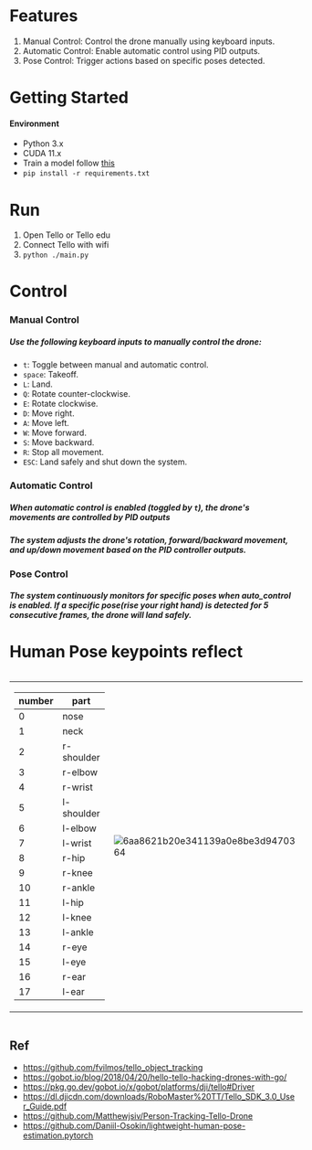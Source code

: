 
# Features
1.  Manual Control: Control the drone manually using keyboard inputs.
2.  Automatic Control: Enable automatic control using PID outputs.
3.  Pose Control: Trigger actions based on specific poses detected.

# Getting Started
#### Environment
* Python 3.x
* CUDA 11.x
*  Train a model follow [this](https://github.com/Daniil-Osokin/lightweight-human-pose-estimation.pytorch)
* `pip install -r requirements.txt`
# Run
1.  Open Tello or Tello edu
2.  Connect Tello with wifi
3.  `python ./main.py`

# Control
### Manual Control
##### Use the following keyboard inputs to manually control the drone:
* `t`: Toggle between manual and automatic control.
* `space`: Takeoff.
* `L`:  Land.
* `Q`:  Rotate counter-clockwise.
* `E`:  Rotate clockwise.
* `D`:  Move right.
* `A`:  Move left.
* `W`:  Move forward.
* `S`:  Move backward.
* `R`:  Stop all movement.
* `ESC`:  Land safely and shut down the system.


### Automatic Control
##### When automatic control is enabled (toggled by `t`), the drone's movements are controlled by PID outputs

##### The system adjusts the drone's rotation, forward/backward movement, and up/down movement based on the PID controller outputs.

### Pose Control
##### The system continuously monitors for specific poses when auto_control is enabled. If a specific pose(rise your right hand) is detected for 5 consecutive frames, the drone will land safely.
   


# Human Pose keypoints reflect

<style>
.center 
{
  width: auto;
  display: table;
  margin-left: auto;
  margin-right: auto;
}
</style>
<div class="center">
<table>
<tr>
 <td>

| number | part |
|---|---|
|  0 | nose  |
|  1 | neck  |
|  2 | r-shoulder  |
|  3 | r-elbow  |
|  4 | r-wrist  |
|  5 | l-shoulder  |
|  6 | l-elbow  |
|  7 |  l-wrist |
|  8 | r-hip  |
|  9 | r-knee  |
|  10 | r-ankle  |
|  11 | l-hip   |
|  12 | l-knee  |
|  13 | l-ankle  |
|  14 | r-eye  |
|  15 | l-eye  |
|  16 | r-ear  |
|  17 | l-ear  |
 </td>

 <td>

![6aa8621b20e341139a0e8be3d9470364](https://github.com/We51ey/tello/assets/161515320/4a7856c3-ff4f-40e6-beec-b09fca2cf957)
 </td>
</tr>
</table>
 </div>




## Ref
*  https://github.com/fvilmos/tello_object_tracking
*  https://gobot.io/blog/2018/04/20/hello-tello-hacking-drones-with-go/
*  https://pkg.go.dev/gobot.io/x/gobot/platforms/dji/tello#Driver
*  https://dl.djicdn.com/downloads/RoboMaster%20TT/Tello_SDK_3.0_User_Guide.pdf
*  https://github.com/Matthewjsiv/Person-Tracking-Tello-Drone
*  https://github.com/Daniil-Osokin/lightweight-human-pose-estimation.pytorch

